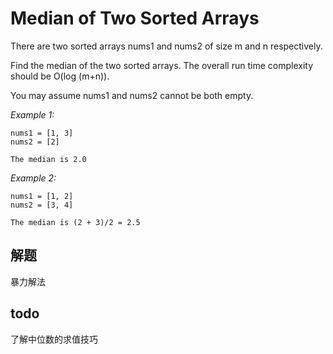 # Median of Two Sorted Arrays
There are two sorted arrays nums1 and nums2 of size m and n respectively.

Find the median of the two sorted arrays. The overall run time complexity should be O(log (m+n)).

You may assume nums1 and nums2 cannot be both empty.

*Example 1:*
```
nums1 = [1, 3]
nums2 = [2]

The median is 2.0
```

*Example 2:*
```
nums1 = [1, 2]
nums2 = [3, 4]

The median is (2 + 3)/2 = 2.5
```

## 解题
暴力解法

## todo
了解中位数的求值技巧
